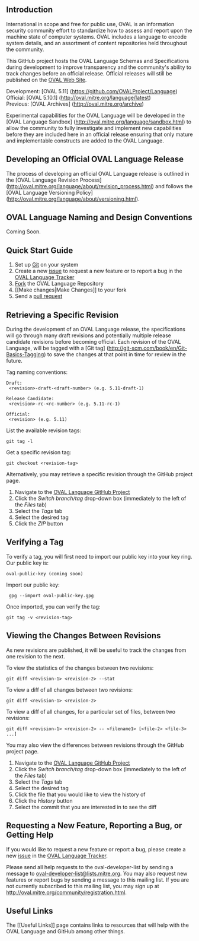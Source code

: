 ## Introduction
International in scope and free for public use, OVAL is an information security community effort to standardize how to assess and report upon the machine state of computer systems. OVAL includes a language to encode system details, and an assortment of content repositories held throughout the community.

This GitHub project hosts the OVAL Language Schemas and Specifications during development to improve transparency and the community's ability to track changes before an official release. Official releases will still be published on the [OVAL Web Site](http://oval.mitre.org).

Development: [OVAL 5.11] (https://github.com/OVALProject/Language)<br>
Official: [OVAL 5.10.1] (http://oval.mitre.org/language/latest)<br>
Previous: [OVAL Archives] (http://oval.mitre.org/archive)<br>

Experimental capabilities for the OVAL Language will be developed in the [OVAL Language Sandbox] (http://oval.mitre.org/language/sandbox.html) to allow the community to fully investigate and implement new capabilities before they are included here in an official release ensuring that only mature and implementable constructs are added to the OVAL Language.

## Developing an Official OVAL Language Release
The process of developing an official OVAL Language release is outlined in the [OVAL Language Revision Process] (http://oval.mitre.org/language/about/revision_process.html) and follows the [OVAL Language Versioning Policy] (http://oval.mitre.org/language/about/versioning.html).

## OVAL Language Naming and Design Conventions
Coming Soon.

## Quick Start Guide
1. Set up [Git](http://help.github.com/win-set-up-git/) on your system
2. Create a new [issue](https://github.com/blog/831-issues-2-0-the-next-generation) to request a new feature or to report a bug in the [OVAL Language Tracker](https://github.com/OVALProject/Language/issues)
3. [Fork](http://help.github.com/fork-a-repo/) the OVAL Language Repository
4. [[Make changes|Make Changes]] to your fork
5. Send a [pull request](http://help.github.com/send-pull-requests)

## Retrieving a Specific Revision
During the development of an OVAL Language release, the specifications will go through many draft revisions and potentially multiple release candidate revisions before becoming official. Each revision of the OVAL Language, will be tagged with a [Git tag] (http://git-scm.com/book/en/Git-Basics-Tagging) to save the changes at that point in time for review in the future.

Tag naming conventions:<br>

    Draft:     
     <revision>-draft-<draft-number> (e.g. 5.11-draft-1)

    Release Candidate:      
     <revision>-rc-<rc-number> (e.g. 5.11-rc-1)
  
    Official: 
     <revision> (e.g. 5.11)

List the available revision tags:<br>

    git tag -l

Get a specific revision tag:<br>

    git checkout <revision-tag>

Alternatively, you may retrieve a specific revision through the GitHub project page.

1. Navigate to the [OVAL Language GitHub Project](https://github.com/OVALProject/Language)
2. Click the _Switch branch/tag_ drop-down box (immediately to the left of the _Files_ tab)
3. Select the _Tags_ tab
4. Select the desired tag
5. Click the _ZIP_ button

## Verifying a Tag
To verify a tag, you will first need to import our public key into your key ring. Our public key is:

    oval-public-key (coming soon)

Import our public key:

     gpg --import oval-public-key.gpg

Once imported, you can verify the tag:

    git tag -v <revision-tag>

## Viewing the Changes Between Revisions
As new revisions are published, it will be useful to track the changes from one revision to the next.

To view the statistics of the changes between two revisions:

    git diff <revision-1> <revision-2> --stat

To view a diff of all changes between two revisions:

    git diff <revision-1> <revision-2>

To view a diff of all changes, for a particular set of files, between two revisions:

    git diff <revision-1> <revision-2> -- <filename1> [<file-2> <file-3> ...]

You may also view the differences between revisions through the GitHub project page.

1. Navigate to the [OVAL Language GitHub Project](https://github.com/OVALProject/Language)
2. Click the _Switch branch/tag_ drop-down box (immediately to the left of the _Files_ tab)
3. Select the _Tags_ tab
4. Select the desired tag
5. Click the file that you would like to view the history of
6. Click the _History_ button
7. Select the commit that you are interested in to see the diff

## Requesting a New Feature, Reporting a Bug, or Getting Help
If you would like to request a new feature or report a bug, please create a new [issue](https://github.com/blog/831-issues-2-0-the-next-generation) in the [OVAL Language Tracker](https://github.com/OVALProject/Language/issues). 

Please send all help requests to the oval-developer-list by sending a message to oval-developer-list@lists.mitre.org. You may also request new features or report bugs by sending a message to this mailing list. If you are not currently subscribed to this mailing list, you may sign up at http://oval.mitre.org/community/registration.html.

## Useful Links
The [[Useful Links]] page contains links to resources that will help with the OVAL Language and GitHub among other things.